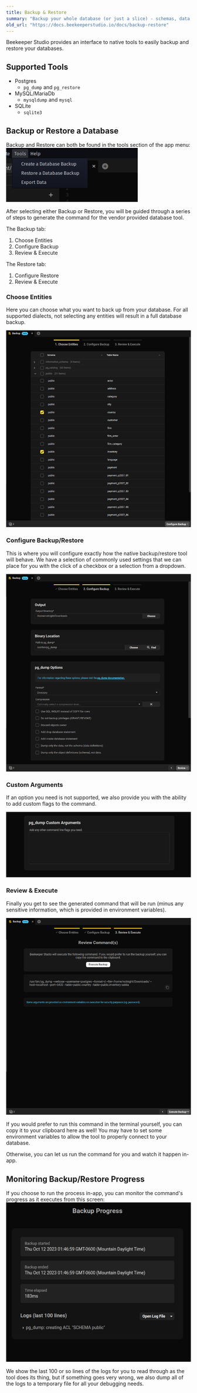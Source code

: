 ```yaml
---
title: Backup & Restore
summary: "Backup your whole database (or just a slice) - schemas, data, or both."
old_url: "https://docs.beekeeperstudio.io/docs/backup-restore"
---
```


Beekeeper Studio provides an interface to native tools to easily backup and restore your databases.

## Supported Tools
- Postgres
	- `pg_dump` and `pg_restore`
- MySQL/MariaDb
	- `mysqldump` and `mysql`
- SQLite
	- `sqlite3`

## Backup or Restore a Database
Backup and Restore can both be found in the tools section of the app menu:
![The tools section of the app menu](../assets/images/backup-restore-89.png)

After selecting either Backup or Restore, you will be guided through a series of steps to generate the command for the vendor provided database tool.

The Backup tab:
1. Choose Entities
2. Configure Backup
3. Review & Execute

The Restore tab:
1. Configure Restore
2. Review & Execute

### Choose Entities
Here you can choose what you want to back up from your database. For all supported dialects, not selecting any entities will result in a full database backup.

![The first step of the backup wizard: selecting objects to backup](../assets/images/backup-restore-91.png)

### Configure Backup/Restore
This is where you will configure exactly how the native backup/restore tool will behave. We have a selection of commonly used settings that we can place for you with the click of a checkbox or a selection from a dropdown.

![The second step of the backup wizard: configuring command line flags](../assets/images/backup-restore-92.png)

### Custom Arguments
If an option you need is not supported, we also provide you with the ability to add custom flags to the command.

![The box for setting custom command line flags for backup/restore](../assets/images/backup-restore-93.png)

### Review & Execute
Finally you get to see the generated command that will be run (minus any sensitive information, which is provided in environment variables).

![The review of the command that has been generated for backup/restore.](../assets/images/backup-restore-94.png)

If you would prefer to run this command in the terminal yourself, you can copy it to your clipboard here as well! You may have to set some environment variables to allow the tool to properly connect to your database.

Otherwise, you can let us run the command for you and watch it happen in-app.

## Monitoring Backup/Restore Progress
If you choose to run the process in-app, you can monitor the command's progress as it executes from this screen:
![Command Progress screen](../assets/images/backup-restore-154.png)

We show the last 100 or so lines of the logs for you to read through as the tool does its thing, but if something goes very wrong, we also dump all of the logs to a temporary file for all your debugging needs.

